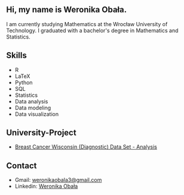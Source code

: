 ## Hi, my name is Weronika Obała. 
I am currently studying Mathematics at the Wrocław University of Technology. I graduated with a bachelor's degree in Mathematics and Statistics.
## Skills
- R
- LaTeX
- Python
- SQL
- Statistics
- Data analysis
- Data modeling
- Data visualization

## University-Project
- [Breast Cancer Wisconsin (Diagnostic) Data Set - Analysis](https://github.com/Weronikao777/University-Project/blob/main/Breast%20Cancer%20Wisconsin%20(Diagnostic)%20Data%20Set.ipynb)

## Contact
- Gmail: weronikaobala3@gmail.com
- Linkedin: [Weronika Obała](https://www.linkedin.com/in/weronika-oba%C5%82a-0b28a0266/)
